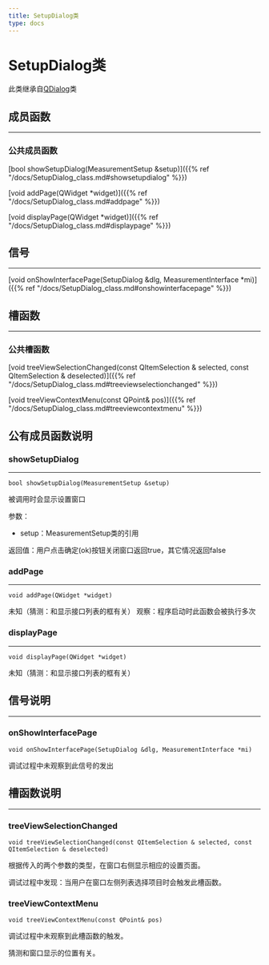 ```yaml
---
title: SetupDialog类
type: docs
---
```


# SetupDialog类
此类继承自[QDialog](https://doc.qt.io/qt-5/qdialog.html)类

## 成员函数

---
### 公共成员函数
[bool showSetupDialog(MeasurementSetup &setup)]({{% ref "/docs/SetupDialog_class.md#showsetupdialog" %}})

[void addPage(QWidget *widget)]({{% ref "/docs/SetupDialog_class.md#addpage" %}})

[void displayPage(QWidget *widget)]({{% ref "/docs/SetupDialog_class.md#displaypage" %}})

## 信号

---
[void onShowInterfacePage(SetupDialog &dlg, MeasurementInterface *mi)]({{% ref "/docs/SetupDialog_class.md#onshowinterfacepage" %}})

## 槽函数

---
### 公共槽函数
[void treeViewSelectionChanged(const QItemSelection & selected, const QItemSelection & deselected)]({{% ref "/docs/SetupDialog_class.md#treeviewselectionchanged" %}})

[void treeViewContextMenu(const QPoint& pos)]({{% ref "/docs/SetupDialog_class.md#treeviewcontextmenu" %}})

## 公有成员函数说明

### showSetupDialog

---
    bool showSetupDialog(MeasurementSetup &setup)

被调用时会显示设置窗口

参数：
- setup：MeasurementSetup类的引用

返回值：用户点击确定(ok)按钮关闭窗口返回true，其它情况返回false

### addPage

---
    void addPage(QWidget *widget)

未知（猜测：和显示接口列表的框有关）
观察：程序启动时此函数会被执行多次
### displayPage

---
    void displayPage(QWidget *widget)

未知（猜测：和显示接口列表的框有关）

## 信号说明

---
### onShowInterfacePage
    void onShowInterfacePage(SetupDialog &dlg, MeasurementInterface *mi)
调试过程中未观察到此信号的发出

## 槽函数说明

---
### treeViewSelectionChanged
    void treeViewSelectionChanged(const QItemSelection & selected, const QItemSelection & deselected)
根据传入的两个参数的类型，在窗口右侧显示相应的设置页面。

调试过程中发现：当用户在窗口左侧列表选择项目时会触发此槽函数。

### treeViewContextMenu
    void treeViewContextMenu(const QPoint& pos)
调试过程中未观察到此槽函数的触发。

猜测和窗口显示的位置有关。